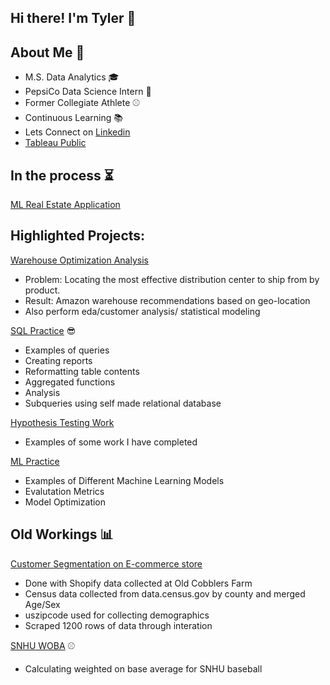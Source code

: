 ## Hi there! I'm Tyler 👋


## About Me 👨

 - M.S. Data Analytics 🎓
 - PepsiCo Data Science Intern 🥤
 - Former Collegiate Athlete ⚾
 - Continuous Learning 📚
 - Lets Connect on [Linkedin](https://www.linkedin.com/in/tylerbrownpsu/)
 - [Tableau Public](https://public.tableau.com/app/profile/tyler.brown4344)
## In the process ⏳
[ML Real Estate Application](https://github.com/tylerwalkerbrown/ML-Real-Estate-App)

## Highlighted Projects: 

[Warehouse Optimization Analysis](https://github.com/tylerwalkerbrown/Warehouse-Optimization)
- Problem: Locating the most effective distribution center to ship from by product.
- Result: Amazon warehouse recommendations based on geo-location 
- Also perform eda/customer analysis/ statistical modeling 

[SQL Practice](https://github.com/tylerwalkerbrown/SQL_Code/blob/main/showcase.sql) 😎
  - Examples of queries
  - Creating reports 
  - Reformatting table contents
  - Aggregated functions
  - Analysis 
  - Subqueries using self made relational database

 [Hypothesis Testing Work](https://github.com/tylerwalkerbrown/Hypothesis-Testing-Workbooks)
 - Examples of some work I have completed 
 
 [ML Practice](https://github.com/tylerwalkerbrown/Machine-Learning-Practice)
 - Examples of Different Machine Learning Models 
 - Evalutation Metrics 
 - Model Optimization 
## Old Workings  📊


[Customer Segmentation on E-commerce store](https://github.com/tylerwalkerbrown/Customer_Demographics)
  - Done with Shopify data collected at Old Cobblers Farm
  - Census data collected from data.census.gov by county and merged Age/Sex
  - uszipcode used for collecting demographics
  - Scraped 1200 rows of data through interation


[SNHU WOBA](https://github.com/tylerwalkerbrown/SNHU_WOBA) ⚾
  - Calculating weighted on base average for SNHU baseball 



<!--
**tylerwalkerbrown/tylerwalkerbrown** is a ✨ _special_ ✨ repository because its `README.md` (this file) appears on your GitHub profile.

Here are some ideas to get you started:

- 🔭 I’m currently working on ...
- 🌱 I’m currently learning ...
- 👯 I’m looking to collaborate on ...
- 🤔 I’m looking for help with ...
- 💬 Ask me about ...
- 📫 How to reach me: ...
- 😄 Pronouns: ...
- ⚡ Fun fact: ...
-->
